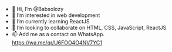 - 👋 Hi, I’m @Babsolozy
- 👀 I’m interested in web development
- 🌱 I’m currently learning ReactJS
- 💞️ I’m looking to collaborate on HTML, CSS, JavaScript, ReactJS
- 📫 Add me as a contact on WhatsApp. https://wa.me/qr/U6FOO4O4NV7YC1

<!---
Babsolozy/Babsolozy is a ✨ special ✨ repository because its `README.md` (this file) appears on your GitHub profile.
You can click the Preview link to take a look at your changes.
--->
